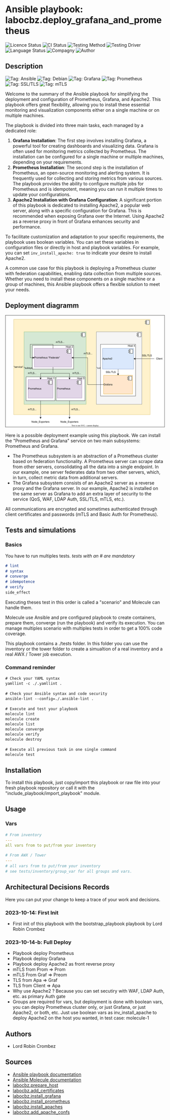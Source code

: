 # Ansible playbook: labocbz.deploy_grafana_and_prometheus

![Licence Status](https://img.shields.io/badge/licence-MIT-brightgreen)
![CI Status](https://img.shields.io/badge/CI-success-brightgreen)
![Testing Method](https://img.shields.io/badge/Testing%20Method-Ansible%20Molecule-blueviolet)
![Testing Driver](https://img.shields.io/badge/Testing%20Driver-docker-blueviolet)
![Language Status](https://img.shields.io/badge/language-Ansible-red)
![Compagny](https://img.shields.io/badge/Compagny-Labo--CBZ-blue)
![Author](https://img.shields.io/badge/Author-Lord%20Robin%20Crombez-blue)

## Description

![Tag: Ansible](https://img.shields.io/badge/Tech-Ansible-orange)
![Tag: Debian](https://img.shields.io/badge/Tech-Debian-orange)
![Tag: Grafana](https://img.shields.io/badge/Tech-Grafana-orange)
![Tag: Prometheus](https://img.shields.io/badge/Tech-Prometheus-orange)
![Tag: SSL/TLS](https://img.shields.io/badge/Tech-SSL%2FTLS-orange)
![Tag: mTLS](https://img.shields.io/badge/Tech-mTLS-orange)

Welcome to the summary of the Ansible playbook for simplifying the deployment and configuration of Prometheus, Grafana, and Apache2. This playbook offers great flexibility, allowing you to install these essential monitoring and visualization components either on a single machine or on multiple machines.

The playbook is divided into three main tasks, each managed by a dedicated role:

1. **Grafana Installation**: The first step involves installing Grafana, a powerful tool for creating dashboards and visualizing data. Grafana is often used for monitoring metrics collected by Prometheus. The installation can be configured for a single machine or multiple machines, depending on your requirements.
2. **Prometheus Installation**: The second step is the installation of Prometheus, an open-source monitoring and alerting system. It is frequently used for collecting and storing metrics from various sources. The playbook provides the ability to configure multiple jobs for Prometheus and is idempotent, meaning you can run it multiple times to update your configurations.
3. **Apache2 Installation with Grafana Configuration**: A significant portion of this playbook is dedicated to installing Apache2, a popular web server, along with a specific configuration for Grafana. This is recommended when exposing Grafana over the Internet. Using Apache2 as a reverse proxy in front of Grafana enhances security and performance.

To facilitate customization and adaptation to your specific requirements, the playbook uses boolean variables. You can set these variables in configuration files or directly in host and playbook variables. For example, you can set `inv_install_apache: true` to indicate your desire to install Apache2.

A common use case for this playbook is deploying a Prometheus cluster with federation capabilities, enabling data collection from multiple sources. Whether you need to install these components on a single machine or a group of machines, this Ansible playbook offers a flexible solution to meet your needs.

## Deployment diagramm

![](./assets/Ansible-Playbook-Labocbz-Deploy-Grafana-And-Prometheus.drawio.svg)

Here is a possible deployment example using this playbook. We can install the "Prometheus and Grafana" service on two main subsystems: Prometheus and Grafana.
* The Prometheus subsystem is an abstraction of a Prometheus cluster based on federation functionality. A Prometheus server can scrape data from other servers, consolidating all the data into a single endpoint. In our example, one server federates data from two other servers, which, in turn, collect metric data from additional servers.
* The Grafana subsystem consists of an Apache2 server as a reverse proxy and the Grafana server. In our example, Apache2 is installed on the same server as Grafana to add an extra layer of security to the service (QoS, WAF, LDAP Auth, SSL/TLS, mTLS, etc.).

All communications are encrypted and sometimes authenticated through client certificates and passwords (mTLS and Basic Auth for Prometheus).

## Tests and simulations

### Basics

You have to run multiples tests. *tests with an # are mandatory*

```MARKDOWN
# lint
# syntax
# converge
# idempotence
# verify
side_effect
```

Executing theses test in this order is called a "scenario" and Molecule can handle them.

Molecule use Ansible and pre configured playbook to create containers, prepare them, converge (run the playbook) and verify its execution.
You can manage multiples scenario with multiples tests in order to get a 100% code coverage.

This playbook contains a ./tests folder. In this folder you can use the inventory or the tower folder to create a simualtion of a real inventory and a real AWX / Tower job execution.

### Command reminder

```SHELL
# Check your YAML syntax
yamllint -c ./.yamllint .

# Check your Ansible syntax and code security
ansible-lint --config=./.ansible-lint .

# Execute and test your playbook
molecule lint
molecule create
molecule list
molecule converge
molecule verify
molecule destroy

# Execute all previous task in one single command
molecule test
```

## Installation

To install this playbook, just copy/import this playbook or raw file into your fresh playbook repository or call it with the "include_playbook/import_playbook" module.

## Usage

### Vars

```YAML
# From inventory
---
all vars from to put/from your inventory
```

```YAML
# From AWX / Tower
---
# all vars from to put/from your inventory
# see tests/inventory/group_var for all groups and vars.
```

## Architectural Decisions Records

Here you can put your change to keep a trace of your work and decisions.

### 2023-10-14: First Init

* First init of this playbook with the bootstrap_playbook playbook by Lord Robin Crombez

### 2023-10-14-b: Full Deploy

* Playbook deploy Prometheus
* Playbook deploy Grafana
* Playbook deploy Apache2 as front reverse proxy
* mTLS from Prom => Prom
* mTLS From Graf => Preom
* TLS from Apa => Graf
* TLS from Client => Apa
* Why use Apache2 ? Because you can set secutiry with WAF, LDAP Auth, etc. as primary Auth gate
* Groups are required for vars, but deployment is done with boolean vars, you can deploy Prometheus cluster only, or just Grafana, or just Apache2, or both, etc. Just use boolean vars as inv_install_apache to deploy Apache2 on the host you wanted, in test case: molecule-1

## Authors

* Lord Robin Crombez

## Sources

* [Ansible playbook documentation](https://docs.ansible.com/ansible/latest/playbook_guide/playbooks_reuse_playbooks.html)
* [Ansible Molecule documentation](https://molecule.readthedocs.io/)
* [labocbz.prepare_host](https://github.com/CBZ-D-velop/Ansible-Role-Labocbz-Prepare-Host.git)
* [labocbz.add_certificates](https://github.com/CBZ-D-velop/Ansible-Role-Labocbz-Add-Certificates.git)
* [labocbz.install_grafana](https://github.com/CBZ-D-velop/Ansible-Role-Labocbz-Install-Grafana.git)
* [labocbz.install_prometheus](https://github.com/CBZ-D-velop/Ansible-Role-Labocbz-Install-Prometheus.git)
* [labocbz.install_apaches](https://github.com/CBZ-D-velop/Ansible-Role-Labocbz-Install-Apache.git)
* [labocbz.add_apache_confs](https://github.com/CBZ-D-velop/Ansible-Role-Labocbz-Add-Apache-Confs.git)
